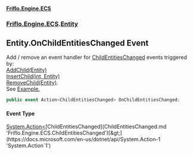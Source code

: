 #### [Friflo.Engine.ECS](index.md 'index')
### [Friflo.Engine.ECS](Friflo.Engine.ECS.md 'Friflo.Engine.ECS').[Entity](Entity.md 'Friflo.Engine.ECS.Entity')

## Entity.OnChildEntitiesChanged Event

Add / remove an event handler for [ChildEntitiesChanged](ChildEntitiesChanged.md 'Friflo.Engine.ECS.ChildEntitiesChanged') events triggered by:<br/>[AddChild(Entity)](Entity.AddChild(Entity).md 'Friflo.Engine.ECS.Entity.AddChild(Friflo.Engine.ECS.Entity)')<br/>[InsertChild(int, Entity)](Entity.InsertChild(int,Entity).md 'Friflo.Engine.ECS.Entity.InsertChild(int, Friflo.Engine.ECS.Entity)')<br/>[RemoveChild(Entity)](Entity.RemoveChild(Entity).md 'Friflo.Engine.ECS.Entity.RemoveChild(Friflo.Engine.ECS.Entity)').<br/>
See <a href="https://friflo.gitbook.io/friflo.engine.ecs/examples/general#event">Example.</a>

```csharp
public event Action<ChildEntitiesChanged> OnChildEntitiesChanged;
```

#### Event Type
[System.Action&lt;](https://docs.microsoft.com/en-us/dotnet/api/System.Action-1 'System.Action`1')[ChildEntitiesChanged](ChildEntitiesChanged.md 'Friflo.Engine.ECS.ChildEntitiesChanged')[&gt;](https://docs.microsoft.com/en-us/dotnet/api/System.Action-1 'System.Action`1')